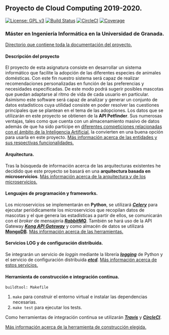 ## Proyecto de Cloud Computing 2019-2020.

[![License: GPL v3](https://img.shields.io/badge/License-GPLv3-blue.svg)](https://www.gnu.org/licenses/gpl-3.0)
[![Build Status](https://travis-ci.org/lidiasm/ProyectoCC.svg?branch=master)](https://travis-ci.org/lidiasm/ProyectoCC)
[![CircleCI](https://circleci.com/gh/lidiasm/ProyectoCC/tree/master.svg?style=svg)](https://circleci.com/gh/lidiasm/ProyectoCC/tree/master)
[![Coverage](https://codecov.io/gh/lidiasm/ProyectoCC/branch/master/graphs/badge.svg)](https://codecov.io/gh/lidiasm/ProyectoCC)

### Máster en Ingeniería Informática en la Universidad de Granada.

[Directorio que contiene toda la documentación del proyecto.](https://github.com/lidiasm/ProyectoCC/tree/master/docs)

#### Descripción del proyecto

El proyecto de esta asignatura consiste en desarrollar un sistema informático que facilite la adopción de las diferentes especies de animales domésticas. Con este fin nuestro sistema será capaz de realizar recomendaciones personalizadas en función de las preferencias y necesidades especificadas. De este modo podrá sugerir posibles mascotas que puedan adaptarse al ritmo de vida de cada usuario en particular. Asimismo este software será capaz de analizar y generar un conjunto de datos estadísticos cuya utilidad consiste en poder resolver las cuestiones principales que se plantean en el tema de las adopciones. 
Los datos que se utilizarán en este proyecto se obtienen de la **API Petfinder**. Sus numerosas ventajas, tales como que cuenta con un almacenamiento masivo de datos además de que ha sido partícipe en [diferentes competiciones relacionadas con el ámbito de la Inteligencia Artificial](https://www.linkedin.com/pulse/kaggle-competition-multi-class-classification-image-alexandra), la convierten en una buena opción para usarla en este proyecto.
[Más información acerca de las entidades y sus respectivas funcionalidades.](https://github.com/lidiasm/ProyectoCC/blob/master/docs/entidades.md)

#### Arquitectura.

Tras la búsqueda de información acerca de las arquitecturas existentes he decidido que este proyecto se basará en una **arquitectura basada en microservicios**. [Más información acerca de la arquitectura y de los microservicios.](https://github.com/lidiasm/ProyectoCC/blob/master/docs/ampliacion_microservicios.md)

#### Lenguajes de programación y frameworks.

Los microservicios se implementarán en **Python**, se utilizará [***Celery***](http://www.celeryproject.org/) para ejecutar periódicamente los microservicios que recopilan datos de mascotas y el que genera las estadísticas a partir de ellos, se comunicarán con el *broker* de mensajería [***RabbitMQ***](https://www.rabbitmq.com/). También se hará uso de la API Gateway [***Kong API Gateway***](https://konghq.com/solutions/gateway/) y como almacén de datos se utilizará **[MongoDB](https://dzone.com/articles/comparing-mongodb-amp-mysql)**. [Más información acerca de las herramientas.](https://github.com/lidiasm/ProyectoCC/blob/master/docs/lenguajes_y_herramientas.md)

#### Servicios LOG y de configuración distribuida.

Se integrarán un servicio de *loggin* mediante la librería [***logging***](https://www.ionos.es/digitalguide/paginas-web/desarrollo-web/logging-de-python/) de Python y el servicio de configuración distribuida [***etcd***](https://etcd.io/). [Más información acerca de estos servicios.](https://github.com/lidiasm/ProyectoCC/blob/master/docs/servicios.md)

#### Herramienta de construcción e integración continua.

    buildtool: Makefile

1. `make` para construir el entorno virtual e instalar las dependencias necesarias.
2. `make test` para ejecutar los tests.

Como herramientas de integración continua se utilizarán [***Travis***](https://docs.travis-ci.com/) y [***CircleCI***](https://circleci.com/).

[Más información acerca de la herramienta de construcción elegida.](https://github.com/lidiasm/ProyectoCC/blob/master/docs/herramientas_construccion_e_integracion.md)